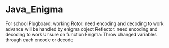 # Java_Enigma
For school
Plugboard: working 
Rotor: need encoding and decoding to work advance will be handled by enigma object
Reflector: need encoding and decoding to work Unsure on function
Enigma: Throw changed variables through each encode or decode
